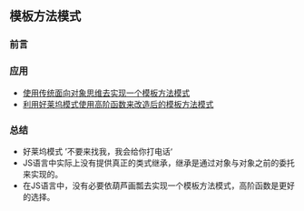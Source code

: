 ## 模板方法模式

### 前言

### 应用

- [使用传统面向对象思维去实现一个模板方法模式](https://github.com/careteenL/webFEDeveloper/tree/master/Front-end-knowledge/design-pattern/template/template.js)
- [利用好莱坞模式使用高阶函数来改造后的模板方法模式](https://github.com/careteenL/webFEDeveloper/tree/master/Front-end-knowledge/design-pattern/template/template-optimization.js)

### 总结

- 好莱坞模式 ’不要来找我，我会给你打电话‘
- JS语言中实际上没有提供真正的类式继承，继承是通过对象与对象之前的委托来实现的。
- 在JS语言中，没有必要依葫芦画瓢去实现一个模板方法模式，高阶函数是更好的选择。